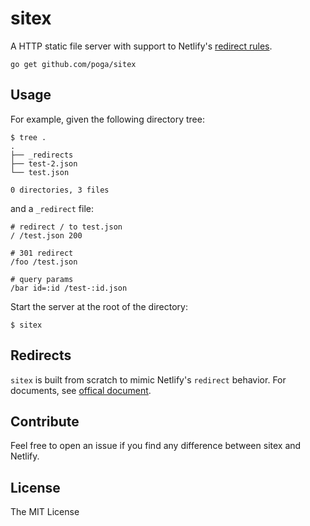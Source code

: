 # sitex

A HTTP static file server with support to Netlify's [redirect rules](https://www.netlify.com/docs/redirects/).

`go get github.com/poga/sitex`

## Usage

For example, given the following directory tree:

```
$ tree .
.
├── _redirects
├── test-2.json
└── test.json

0 directories, 3 files
```

and a `_redirect` file:

```
# redirect / to test.json
/ /test.json 200

# 301 redirect
/foo /test.json

# query params
/bar id=:id /test-:id.json
```

Start the server at the root of the directory:

```
$ sitex
```

## Redirects

`sitex` is built from scratch to mimic Netlify's `redirect` behavior. For documents, see [offical document](https://www.netlify.com/docs/redirects/).

## Contribute

Feel free to open an issue if you find any difference between sitex and Netlify.

## License

The MIT License

